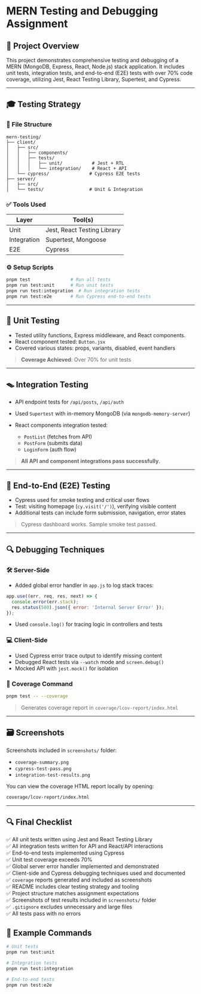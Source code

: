 # MERN Testing and Debugging Assignment

## 🔢 Project Overview

This project demonstrates comprehensive testing and debugging of a MERN (MongoDB, Express, React, Node.js) stack application. It includes unit tests, integration tests, and end-to-end (E2E) tests with over 70% code coverage, utilizing Jest, React Testing Library, Supertest, and Cypress.

---

## 🎓 Testing Strategy

### 📁 File Structure

```
mern-testing/
├── client/
│   ├── src/
│   │   ├── components/
│   │   ├── tests/
│   │   │   ├── unit/           # Jest + RTL
│   │   │   └── integration/    # React + API
│   └── cypress/               # Cypress E2E tests
├── server/
│   ├── src/
│   └── tests/                 # Unit & Integration
```

### ✅ Tools Used

| Layer       | Tool(s)                     |
| ----------- | --------------------------- |
| Unit        | Jest, React Testing Library |
| Integration | Supertest, Mongoose         |
| E2E         | Cypress                     |

### ⚙️ Setup Scripts

```bash
pnpm test               # Run all tests
pnpm run test:unit      # Run unit tests
pnpm run test:integration  # Run integration tests
pnpm run test:e2e       # Run Cypress end-to-end tests
```

---

## 🔫 Unit Testing

* Tested utility functions, Express middleware, and React components.
* React component tested: `Button.jsx`
* Covered various states: props, variants, disabled, event handlers

> **Coverage Achieved**: Over 70% for unit tests

---

## 🪤 Integration Testing

* API endpoint tests for `/api/posts`, `/api/auth`
* Used `Supertest` with in-memory MongoDB (via `mongodb-memory-server`)
* React components integration tested:

  * `PostList` (fetches from API)
  * `PostForm` (submits data)
  * `LoginForm` (auth flow)

> **All API and component integrations pass successfully.**

---

## 🚀 End-to-End (E2E) Testing

* Cypress used for smoke testing and critical user flows
* Test: visiting homepage (`cy.visit('/')`), verifying visible content
* Additional tests can include form submission, navigation, error states

> Cypress dashboard works. Sample smoke test passed.

---

## 🔍 Debugging Techniques

### 🛠️ Server-Side

* Added global error handler in `app.js` to log stack traces:

```js
app.use((err, req, res, next) => {
  console.error(err.stack);
  res.status(500).json({ error: 'Internal Server Error' });
});
```

* Used `console.log()` for tracing logic in controllers and tests

### 💻 Client-Side

* Used Cypress error trace output to identify missing content
* Debugged React tests via `--watch` mode and `screen.debug()`
* Mocked API with `jest.mock()` for isolation

### 📍 Coverage Command

```bash
pnpm test -- --coverage
```

> Generates coverage report in `coverage/lcov-report/index.html`

---

## 🗃️ Screenshots

Screenshots included in `screenshots/` folder:

* `coverage-summary.png`
* `cypress-test-pass.png`
* `integration-test-results.png`

You can view the coverage HTML report locally by opening:

```bash
coverage/lcov-report/index.html
```

---
## 🔍 Final Checklist

✅ All unit tests written using Jest and React Testing Library  
✅ All integration tests written for API and React/API interactions  
✅ End-to-end tests implemented using Cypress  
✅ Unit test coverage exceeds 70%  
✅ Global server error handler implemented and demonstrated  
✅ Client-side and Cypress debugging techniques used and documented  
✅ `coverage` reports generated and included as screenshots  
✅ README includes clear testing strategy and tooling  
✅ Project structure matches assignment expectations  
✅ Screenshots of test results included in `screenshots/` folder  
✅ `.gitignore` excludes unnecessary and large files  
✅ All tests pass with no errors  


## 📄 Example Commands

```bash
# Unit tests
pnpm run test:unit

# Integration tests
pnpm run test:integration

# End-to-end tests
pnpm run test:e2e
```

